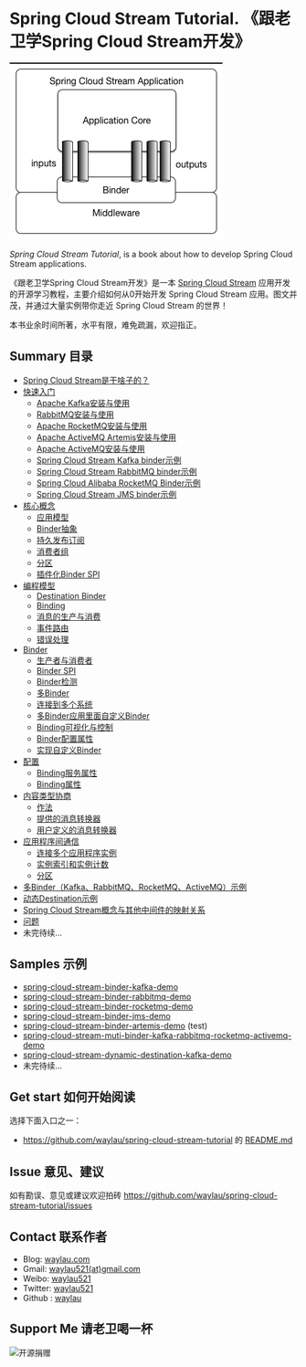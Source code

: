 # Spring Cloud Stream Tutorial. 《跟老卫学Spring Cloud Stream开发》

![](images/SCSt-with-binder.png)

*Spring Cloud Stream Tutorial*, is a book about how to develop Spring Cloud Stream applications.



《跟老卫学Spring Cloud Stream开发》是一本 [Spring Cloud Stream](https://spring.io/projects/spring-cloud-stream) 应用开发的开源学习教程，主要介绍如何从0开始开发 Spring Cloud Stream 应用。图文并茂，并通过大量实例带你走近 Spring Cloud Stream 的世界！



本书业余时间所著，水平有限，难免疏漏，欢迎指正。



## Summary 目录

* [Spring Cloud Stream是干啥子的？](docs/preface.md)
* [快速入门](docs/quick-start.md)
  * [Apache Kafka安装与使用](https://waylau.com/apache-kafka-quickstart/)
  * [RabbitMQ安装与使用](https://waylau.com/rabbitmq-quickstart/)
  * [Apache RocketMQ安装与使用](https://waylau.com/apache-rocketmq-quickstart/)
  * [Apache ActiveMQ Artemis安装与使用](https://waylau.com/apache-activemq-artemis-quickstart/)
  * [Apache ActiveMQ安装与使用](https://waylau.com/apache-activemq-quickstart/)
  * [Spring Cloud Stream Kafka binder示例](docs/spring-initializr-cloud-stream-kafka.md)
  * [Spring Cloud Stream RabbitMQ binder示例](docs/spring-initializr-cloud-stream-rabbitmq.md)
  * [Spring Cloud Alibaba RocketMQ Binder示例](docs/spring-initializr-cloud-stream-rocketmq.md)
  * [Spring Cloud Stream JMS binder示例](docs/spring-initializr-cloud-stream-jms.md)
* [核心概念](docs/main-concepts.md)
  * [应用模型](docs/application-model.md)
  * [Binder抽象](docs/binder-abstraction.md)
  * [持久发布订阅](docs/persistent-publish-subscribe.md)
  * [消费者组](docs/consumer-group.md)
  * [分区](docs/partitioning.md)
  * [插件化Binder SPI](docs/binder-spi.md)
* [编程模型](docs/programming-model.md)
  * [Destination Binder](docs/destination-binder.md)
  * [Binding](docs/binding.md)
  * [消息的生产与消费](docs/producing-and-consuming-message.md)
  * [事件路由](docs/event-routing.md)
  * [错误处理](docs/error-handling.md)
* [Binder](docs/binder.md)
  * [生产者与消费者](docs/producers-and-consumers.md)
  * [Binder SPI](docs/binder-spi.md)
  * [Binder检测](docs/binder-detection.md)
  * [多Binder](docs/multiple-binders.md)
  * [连接到多个系统](docs/multiple-systems.md)
  * [多Binder应用里面自定义Binder](docs/binder-customizer.md)
  * [Binding可视化与控制](docs/binding-visualization-control.md)
  * [Binder配置属性](docs/binder-configuration-properties.md)
  * [实现自定义Binder](docs/custom-binder.md)
* [配置](docs/configuration-option.md)
  * [Binding服务属性](docs/binding-service-properties.md)
  * [Binding属性](docs/binding-properties.md)
* [内容类型协商](docs/content-type-management.md)
  * [作法](docs/mechanics.md)
  * [提供的消息转换器](docs/provided-messageconverters.md)
  * [用户定义的消息转换器](docs/user-defined-message-converters.md)
* [应用程序间通信](docs/inter-application-communication.md)
  * [连接多个应用程序实例](docs/connecting-multiple-application-instances.md)
  * [实例索引和实例计数](docs/instance-index-instance-count.md)
  * [分区](docs/inter-application-communication-partitioning.md)
* [多Binder（Kafka、RabbitMQ、RocketMQ、ActiveMQ）示例](docs/spring-cloud-stream-muti-binder-kafka-rabbitmq-rocketmq-activemq-demo.md)
* [动态Destination示例](docs/spring-cloud-stream-dynamic-destination-kafka-demo.md)
* [Spring Cloud Stream概念与其他中间件的映射关系](docs/main-concepts-map.md)
* [问题](docs/issue.md)
* 未完待续...

## Samples 示例

* [spring-cloud-stream-binder-kafka-demo](samples/spring-cloud-stream-binder-kafka-demo)
* [spring-cloud-stream-binder-rabbitmq-demo](samples/spring-cloud-stream-binder-rabbitmq-demo)
* [spring-cloud-stream-binder-rocketmq-demo](samples/spring-cloud-stream-binder-rocketmq-demo)
* [spring-cloud-stream-binder-jms-demo](samples/spring-cloud-stream-binder-jms-demo)
* [spring-cloud-stream-binder-artemis-demo](samples/spring-cloud-stream-binder-artemis-demo) (test)
* [spring-cloud-stream-muti-binder-kafka-rabbitmq-rocketmq-activemq-demo](samples/spring-cloud-stream-muti-binder-kafka-rabbitmq-rocketmq-activemq-demo)
* [spring-cloud-stream-dynamic-destination-kafka-demo](samples/spring-cloud-stream-dynamic-destination-kafka-demo)
* 未完待续...


## Get start 如何开始阅读

选择下面入口之一：

* <https://github.com/waylau/spring-cloud-stream-tutorial> 的 [README.md](https://github.com/waylau/spring-cloud-stream-tutorial/blob/master/README.md)



## Issue 意见、建议

如有勘误、意见或建议欢迎拍砖 <https://github.com/waylau/spring-cloud-stream-tutorial/issues>

## Contact 联系作者

* Blog: [waylau.com](http://waylau.com)
* Gmail: [waylau521(at)gmail.com](mailto:waylau521@gmail.com)
* Weibo: [waylau521](http://weibo.com/waylau521)
* Twitter: [waylau521](https://twitter.com/waylau521)
* Github : [waylau](https://github.com/waylau)


## Support Me 请老卫喝一杯

![开源捐赠](https://waylau.com/images/showmethemoney-sm.jpg)
